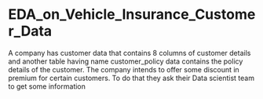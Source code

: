 # EDA_on_Vehicle_Insurance_Customer_Data
A company has customer data that contains 8 columns of customer details and another table having name customer_policy data contains the policy details of the customer.   The company intends to offer some discount in premium for certain customers. To do that they ask their Data scientist team to get some information
